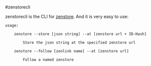 #zenstorecli

zenstorecli is the CLI for [zenstore](https://github.com/johannesboyne/zenstore). And it is very easy to use:

```
usage:

    zenstore --store [json string] --at [zenstore url + ID-Hash]

        Store the json string at the specified zenstore url

    zenstore --follow [zenlink name] --at [zenstore url]

        Follow a named zenstore
```
